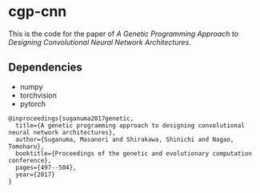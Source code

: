 # cgp-cnn

This is the code for the paper of *A Genetic Programming Approach to Designing Convolutional Neural Network Architectures*.

## Dependencies

- numpy
- torchvision
- pytorch

```
@inproceedings{suganuma2017genetic,
  title={A genetic programming approach to designing convolutional neural network architectures},
  author={Suganuma, Masanori and Shirakawa, Shinichi and Nagao, Tomoharu},
  booktitle={Proceedings of the genetic and evolutionary computation conference},
  pages={497--504},
  year={2017}
}
```

